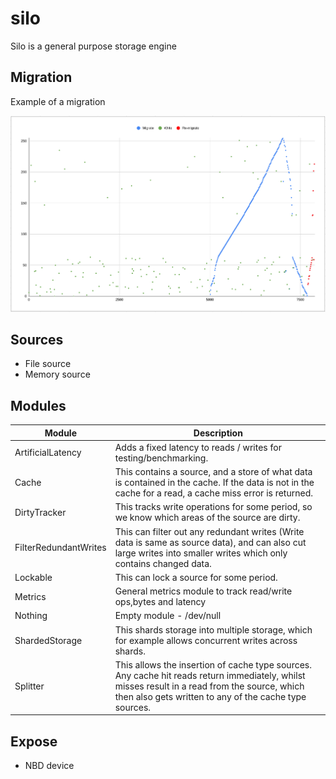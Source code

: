 # silo
Silo is a general purpose storage engine

## Migration

Example of a migration

![alt text](https://raw.githubusercontent.com/loopholelabs/silo/master/graph.png)

## Sources

* File source
* Memory source

## Modules

| Module | Description |
| ------ | ----------- |
| ArtificialLatency  | Adds a fixed latency to reads / writes for testing/benchmarking.            |
| Cache | This contains a source, and a store of what data is contained in the cache. If the data is not in the cache for a read, a cache miss error is returned. |
| DirtyTracker | This tracks write operations for some period, so we know which areas of the source are dirty. |
| FilterRedundantWrites | This can filter out any redundant writes (Write data is same as source data), and can also cut large writes into smaller writes which only contains changed data. |
| Lockable | This can lock a source for some period. |
| Metrics | General metrics module to track read/write ops,bytes and latency |
| Nothing | Empty module - /dev/null |
| ShardedStorage | This shards storage into multiple storage, which for example allows concurrent writes across shards. |
| Splitter | This allows the insertion of cache type sources. Any cache hit reads return immediately, whilst misses result in a read from the source, which then also gets written to any of the cache type sources.


## Expose

* NBD device